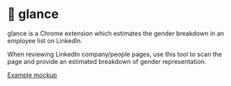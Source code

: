 # :eyes: glance
glance is a Chrome extension which estimates the gender breakdown in an employee list on LinkedIn.

When reviewing LinkedIn company/people pages, use this tool to scan the page and provide an estimated breakdown of gender representation.



[Example mockup](https://drive.google.com/file/d/1ND0rH5U0Ywx5hpH-_Xo-8lvvIalKjpkU/view?usp=sharing)
